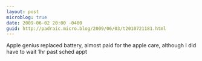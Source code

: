 ```yaml
---
layout: post
microblog: true
date: 2009-06-02 20:00 -0400
guid: http://padraic.micro.blog/2009/06/03/t2010721181.html
---
```

Apple genius replaced battery, almost paid for the apple care, although I did have to wait 1hr past sched appt
